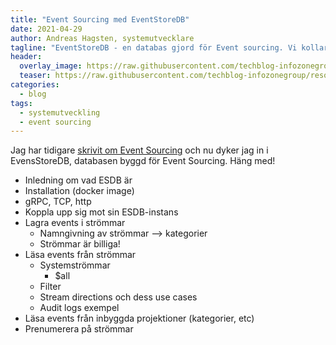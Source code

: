 ```yaml
---
title: "Event Sourcing med EventStoreDB"
date: 2021-04-29
author: Andreas Hagsten, systemutvecklare
tagline: "EventStoreDB - en databas gjord för Event sourcing. Vi kollar på dess gRPC .NET klient."
header:
  overlay_image: https://raw.githubusercontent.com/techblog-infozonegroup/resources.techblog-infozonegroup/main/event-sourcing-a-different-view/eventsourcing-header.jpg
  teaser: https://raw.githubusercontent.com/techblog-infozonegroup/resources.techblog-infozonegroup/main/event-sourcing-a-different-view/eventsourcing-teaser.jpg
categories:
  - blog
tags:
  - systemutveckling
  - event sourcing
---
```


Jag har tidigare [skrivit om Event Sourcing](https://techblogg.infozone.se/blog/event-sourcing-a-different-view-on-things/) och nu dyker jag in i EvensStoreDB, databasen byggd för Event Sourcing. Häng med!

- Inledning om vad ESDB är
- Installation (docker image)
- gRPC, TCP, http
- Koppla upp sig mot sin ESDB-instans
- Lagra events i strömmar
    - Namngivning av strömmar --> kategorier
    - Strömmar är billiga!
- Läsa events från strömmar
    - Systemströmmar
        - $all
    - Filter
    - Stream directions och dess use cases
    - Audit logs exempel
- Läsa events från inbyggda projektioner (kategorier, etc)
- Prenumerera på strömmar